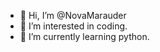 - 👋 Hi, I’m @NovaMarauder
- 👀 I’m interested in coding.
- 🌱 I’m currently learning python.

<!---
NovaMarauder/NovaMarauder is a ✨ special ✨ repository because its `README.md` (this file) appears on your GitHub profile.
You can click the Preview link to take a look at your changes.
--->
